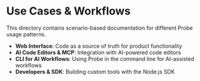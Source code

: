 # Use Cases & Workflows

This directory contains scenario-based documentation for different Probe usage patterns.

- **Web Interface**: Code as a source of truth for product functionality
- **AI Code Editors & MCP**: Integration with AI-powered code editors
- **CLI for AI Workflows**: Using Probe in the command line for AI-assisted workflows
- **Developers & SDK**: Building custom tools with the Node.js SDK